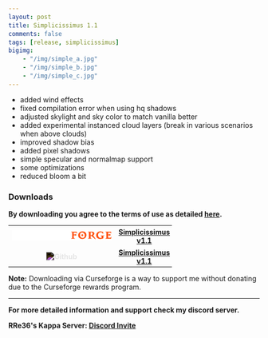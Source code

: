 ```yaml
---
layout: post
title: Simplicissimus 1.1
comments: false
tags: [release, simplicissimus]
bigimg: 
    - "/img/simple_a.jpg"
    - "/img/simple_b.jpg"
    - "/img/simple_c.jpg"
---
```


* added wind effects
* fixed compilation error when using hq shadows
* adjusted skylight and sky color to match vanilla better
* added experimental instanced cloud layers (break in various scenarios when above clouds)
* improved shadow bias
* added pixel shadows
* simple specular and normalmap support
* some optimizations
* reduced bloom a bit

### **Downloads**

**By downloading you agree to the terms of use as detailed [here](https://rre36.github.io/glProjectsWeb/license/).**

<table style="width:65%; border:none; background:none">
    <tr style="border:none; background:none; height: 40px">
        <th style="width:40%; border:none; background:none">
            <a href="https://www.curseforge.com/minecraft/customization/simplicissimus-shader">
            <img alt="Curseforge" style="max-width:200px" src="https://raw.githubusercontent.com/rre36/rre36.github.io/master/img/curseforge.png"></a>
        </th>
        <th style="width:40%; border:none; background:none">
            <a href="https://www.curseforge.com/minecraft/customization/simplicissimus-shader/files/2854581">Simplicissimus v1.1</a>
        </th>
    </tr>
    <tr style="border:none; background:none; height: 40px">
        <th style="width:40%; border:none; background:none">
            <img alt="Github" style="max-width:100px; filter:invert(100%)" src="https://github.githubassets.com/images/modules/logos_page/GitHub-Logo.png">
        </th>
        <th style="width:40%; border:none; background:none">
            <a href="https://github.com/rre36/glsl_simplicissimus/releases/download/v1.1/Simplicissimus_v1.1.zip">Simplicissimus v1.1</a>
        </th>
    </tr>
</table>

**Note:** Downloading via Curseforge is a way to support me without donating due to the Curseforge rewards program.

***

**For more detailed information and support check my discord server.**

**RRe36's Kappa Server: [Discord Invite](https://discord.gg/y5xzQ6H)**